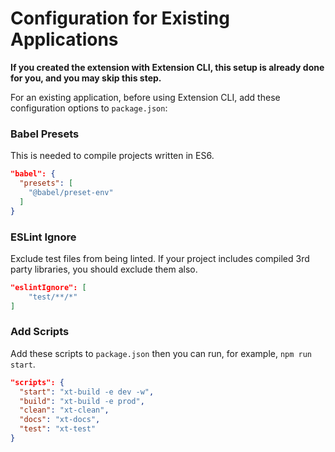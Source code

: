 # Configuration for Existing Applications

**If you created the extension with Extension CLI, this setup is already done for you, and you may skip this step.**

For an existing application, before using Extension CLI, add these configuration options to `package.json`:

### Babel Presets

This is needed to compile projects written in ES6.

```json
"babel": {
  "presets": [
    "@babel/preset-env"
  ]
}
```

### ESLint Ignore

Exclude test files from being linted. If your project includes compiled 3rd party libraries, you should exclude them also.

```json
"eslintIgnore": [
    "test/**/*"
]
```

### Add Scripts

Add these scripts to `package.json` then you can run, for example, `npm run start`.

```json
"scripts": {
  "start": "xt-build -e dev -w",
  "build": "xt-build -e prod",
  "clean": "xt-clean",
  "docs": "xt-docs",
  "test": "xt-test"
}
```

